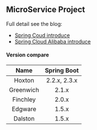 ## MicroService Project

Full detail see the blog: 
- [Spring Coud introduce](https://great-jin.github.io/java/spring/cloud/eureka/)
- [Spring Cloud Alibaba introduce](https://great-jin.github.io/java/spring/cloud/nacos/)

#### Version compare
| Name      | Spring Boot  |
| :---:     |:------------:|
|Hoxton     | 2.2.x, 2.3.x |
|Greenwich  |    2.1.x     |
|Finchley   |    2.0.x     |
|Edgware    |    1.5.x     |
|Dalston    |    1.5.x     |
